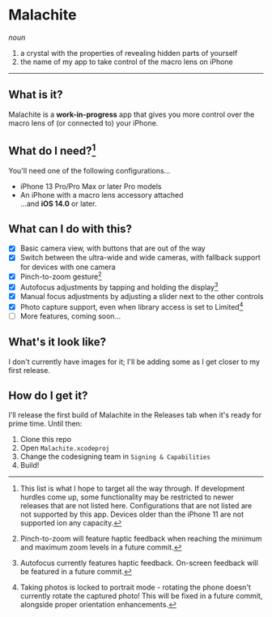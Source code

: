 # Malachite
*noun*
1. a crystal with the properties of revealing hidden parts of yourself
2. the name of my app to take control of the macro lens on iPhone
---
## What is it?
Malachite is a **work-in-progress** app that gives you more control over the macro lens of (or connected to) your iPhone.

## What do I need?[^1]
You'll need one of the following configurations...
- iPhone 13 Pro/Pro Max or later Pro models
- An iPhone with a macro lens accessory attached  
...and **iOS 14.0** or later.

## What can I do with this?  
- [x] Basic camera view, with buttons that are out of the way  
- [x] Switch between the ultra-wide and wide cameras, with fallback support for devices with one camera  
- [x] Pinch-to-zoom gesture[^2]  
- [x] Autofocus adjustments by tapping and holding the display[^3]  
- [x] Manual focus adjustments by adjusting a slider next to the other controls  
- [x] Photo capture support, even when library access is set to Limited[^4]  
- [ ] More features, coming soon...  

## What's it look like?
I don't currently have images for it; I'll be adding some as I get closer to my first release.

## How do I get it?
I'll release the first build of Malachite in the Releases tab when it's ready for prime time. Until then:
1. Clone this repo
2. Open `Malachite.xcodeproj`
3. Change the codesigning team in `Signing & Capabilities`
4. Build!

[^1]: This list is what I hope to target all the way through. If development hurdles come up, some functionality may be restricted to newer releases that are not listed here. Configurations that are not listed are not supported by this app. Devices older than the iPhone 11 are not supported ion any capacity.
[^2]: Pinch-to-zoom will feature haptic feedback when reaching the minimum and maximum zoom levels in a future commit.
[^3]: Autofocus currently features haptic feedback. On-screen feedback will be featured in a future commit.
[^4]: Taking photos is locked to portrait mode - rotating the phone doesn't currently rotate the captured photo! This will be fixed in a future commit, alongside proper orientation enhancements.
